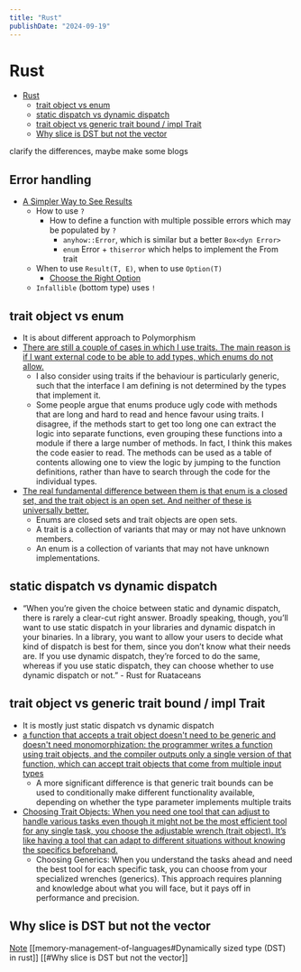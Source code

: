 ```yaml
---
title: "Rust"
publishDate: "2024-09-19"
---
```


# Rust

<!--toc:start-->
- [Rust](#rust)
  - [trait object vs enum](#trait-object-vs-enum)
  - [static dispatch vs dynamic dispatch](#static-dispatch-vs-dynamic-dispatch)
  - [trait object vs generic trait bound / impl Trait](#trait-object-vs-generic-trait-bound-impl-trait)
  - [Why slice is DST but not the vector](#why-slice-is-dst-but-not-the-vector)
<!--toc:end-->

clarify the differences, maybe make some blogs

## Error handling

- [A Simpler Way to See Results](https://www.youtube.com/watch?v=s5S2Ed5T-dc)
  - How to use `?`
    - How to define a function with multiple possible errors which may be populated by `?`
      - `anyhow::Error`, which is similar but a better `Box<dyn Error>`
      - `enum` Error + `thiserror` which helps to implement the From trait
  - When to use `Result(T, E)`, when to use `Option(T)`
    - [Choose the Right Option](https://www.youtube.com/watch?v=6c7pZYP_iIE)
  - `Infallible` (bottom type) uses `!`

## trait object vs enum

- It is about different approach to Polymorphism
- [There are still a couple of cases in which I use traits. The main reason is if I want external code to be able to add types, which enums do not allow.](https://www.mattkennedy.io/blog/rust_polymorphism/)
  - I also consider using traits if the behaviour is particularly generic, such that the interface I am defining is not determined by the types that implement it.
  - Some people argue that enums produce ugly code with methods that are long and hard to read and hence favour using traits. I disagree, if the methods start to get too long one can extract the logic into separate functions, even grouping these functions into a module if there a large number of methods. In fact, I think this makes the code easier to read. The methods can be used as a table of contents allowing one to view the logic by jumping to the function definitions, rather than have to search through the code for the individual types.
- [The real fundamental difference between them is that enum is a closed set, and the trait object is an open set. And neither of these is universally better.](https://dpc.pw/posts/what-oop-gets-wrong-about-interfaces-and-polymorphism/)
  - Enums are closed sets and trait objects are open sets.
  - A trait is a collection of variants that may or may not have unknown members.
  - An enum is a collection of variants that may not have unknown implementations.

## static dispatch vs dynamic dispatch

- “When you’re given the choice between static and dynamic dispatch, there is rarely a clear-cut right answer. Broadly speaking, though, you’ll want to use static dispatch in your libraries and dynamic dispatch in your binaries. In a library, you want to allow your users to decide what kind of dispatch is best for them, since you don’t know what their needs are. If you use dynamic dispatch, they’re forced to do the same, whereas if you use static dispatch, they can choose whether to use dynamic dispatch or not.” - Rust for Ruataceans

## trait object vs generic trait bound / impl Trait

- It is mostly just static dispatch vs dynamic dispatch
- [a function that accepts a trait object doesn't need to be generic and doesn't need monomorphization: the programmer writes a function using trait objects, and the compiler outputs only a single version of that function, which can accept trait objects that come from multiple input types](https://www.lurklurk.org/effective-rust/generics.html)
  - A more significant difference is that generic trait bounds can be used to conditionally make different functionality available, depending on whether the type parameter implements multiple traits
- [Choosing Trait Objects: When you need one tool that can adjust to handle various tasks even though it might not be the most efficient tool for any single task, you choose the adjustable wrench (trait object). It’s like having a tool that can adapt to different situations without knowing the specifics beforehand.](https://medium.com/@richinex/trait-objects-vs-generics-in-rust-426a9ce22d78)
  - Choosing Generics: When you understand the tasks ahead and need the best tool for each specific task, you can choose from your specialized wrenches (generics). This approach requires planning and knowledge about what you will face, but it pays off in performance and precision.

## Why slice is DST but not the vector

[Note](/memory_management.md#dynamically-sized-type-dst-in-rust)
[[memory-management-of-languages#Dynamically sized type (DST) in rust]]
[[#Why slice is DST but not the vector]]